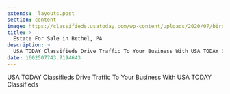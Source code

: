 ```yaml
--- 
extends: _layouts.post 
section: content 
image: https://classifieds.usatoday.com/wp-content/uploads/2020/07/birdhillestate.jpg 
title: > 
  Estate For Sale in Bethel, PA 
description: > 
  USA TODAY Classifieds Drive Traffic To Your Business With USA TODAY Classifieds 
date: 1602507743.7194643 
--- 
```

USA TODAY Classifieds Drive Traffic To Your Business With USA TODAY Classifieds